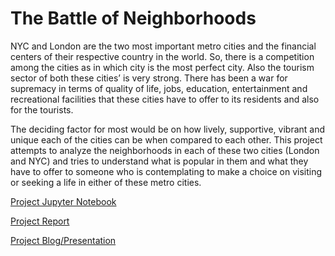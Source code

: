 # The Battle of Neighborhoods

NYC and London are the two most important metro cities and the financial centers of their respective country in the world. So, there is a competition among the cities as in which city is the most perfect city. Also the tourism sector of both these cities’ is very strong. There has been a war for supremacy in terms of quality of life, jobs, education, entertainment and recreational facilities that these cities have to offer to its residents and also for the tourists.

The deciding factor for most would be on how lively, supportive, vibrant and unique each of the cities can be when compared to each other. This project attempts to analyze the neighborhoods in each of these two cities (London and NYC) and tries to understand what is popular in them and what they have to offer to someone who is contemplating to make a choice on visiting or seeking a life in either of these metro cities.

[Project Jupyter Notebook](https://github.com/chiragsable/Projects/blob/master/The%20Battle%20of%20Neighborhoods/The%20Battle%20of%20Neighborhoods.ipynb)

[Project Report](https://github.com/chiragsable/Projects/blob/master/The%20Battle%20of%20Neighborhoods/Capstone%20Project%20-%20The%20Battle%20of%20Neighborhoods%20Report.pdf)

[Project Blog/Presentation](https://medium.com/@chirag.sable2003/london-vs-new-york-what-is-your-choice-let-the-data-decide-b1a51695b553)
